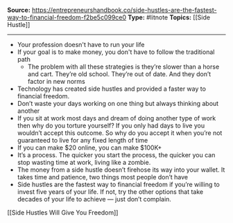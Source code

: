 ---
---

**Source:** https://entrepreneurshandbook.co/side-hustles-are-the-fastest-way-to-financial-freedom-f2be5c099ce0
**Type:** #litnote 
**Topics:** [[Side Hustle]] 

----
- Your profession doesn't have to run your life
- If your goal is to make money, you don't have to follow the traditional path
	- The problem with all these strategies is they’re slower than a horse and cart. They’re old school. They’re out of date. And they don’t factor in new norms
- Technology has created side hustles and provided a faster way to financial freedom.
- Don’t waste your days working on one thing but always thinking about another
- If you sit at work most days and dream of doing another type of work then why do you torture yourself? If you only had days to live you wouldn’t accept this outcome. So why do you accept it when you’re not guaranteed to live for any fixed length of time
- If you can make $20 online, you can make $100K+
- It’s a process. The quicker you start the process, the quicker you can stop wasting time at work, living like a zombie.
- The money from a side hustle doesn’t firehose its way into your wallet. It takes time and patience, two things most people don’t have
- Side hustles are the fastest way to financial freedom if you’re willing to invest five years of your life. If not, try the other options that take decades of your life to achieve — just don’t complain.

[[Side Hustles Will Give You Freedom]]